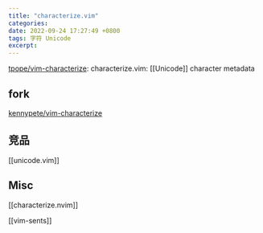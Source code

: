 ```yaml
---
title: "characterize.vim"
categories: 
date: 2022-09-24 17:27:49 +0800
tags: 字符 Unicode
excerpt: 
---
```



[tpope/vim-characterize](https://github.com/tpope/vim-characterize): characterize.vim: [[Unicode]] character metadata


## fork

[kennypete/vim-characterize](https://github.com/kennypete/vim-characterize)

## 竞品

[[unicode.vim]]


## Misc

[[characterize.nvim]]

[[vim-sents]]
